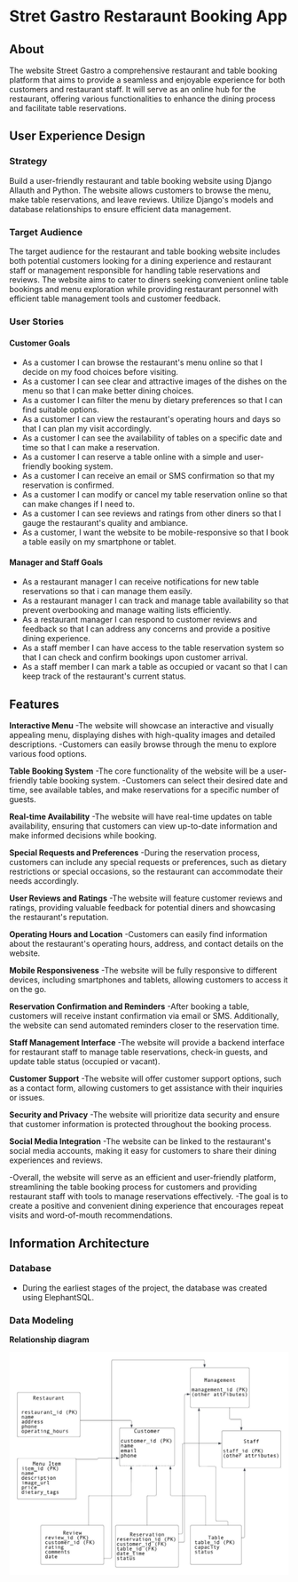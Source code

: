 # Stret Gastro Restaraunt Booking App

## About

The website Street Gastro a comprehensive restaurant and table booking platform that aims to provide a seamless and enjoyable experience for both customers and restaurant staff. It will serve as an online hub for the restaurant, offering various functionalities to enhance the dining process and facilitate table reservations.

## User Experience Design

### Strategy

Build a user-friendly restaurant and table booking website using Django Allauth and Python. The website allows customers to browse the menu, make table reservations, and leave reviews. Utilize Django's models and database relationships to ensure efficient data management.

### Target Audience

The target audience for the restaurant and table booking website includes both potential customers looking for a dining experience and restaurant staff or management responsible for handling table reservations and reviews. The website aims to cater to diners seeking convenient online table bookings and menu exploration while providing restaurant personnel with efficient table management tools and customer feedback.

### User Stories

#### Customer Goals

- As a customer I can browse the restaurant's menu online so that I decide on my food choices before visiting.
- As a customer I can see clear and attractive images of the dishes on the menu so that I can make better dining choices.
- As a customer I can filter the menu by dietary preferences so that I can find suitable options.
- As a customer I can view the restaurant's operating hours and days so that I can plan my visit accordingly.
- As a customer I can see the availability of tables on a specific date and time so that I can make a reservation.
- As a customer I can reserve a table online with a simple and user-friendly booking system.
- As a customer I can receive an email or SMS confirmation so that my reservation is confirmed.
- As a customer I can modify or cancel my table reservation online so that can make changes if I need to.
- As a customer I can see reviews and ratings from other diners so that I gauge the restaurant's quality and ambiance.
- As a customer, I want the website to be mobile-responsive so that I book a table easily on my smartphone or tablet.

#### Manager and Staff Goals

- As a restaurant manager I can receive notifications for new table reservations so that i can manage them easily.
- As a restaurant manager I can track and manage table availability so that prevent overbooking and manage waiting lists efficiently.
- As a restaurant manager I can respond to customer reviews and feedback so that I can address any concerns and provide a positive dining experience.
- As a staff member I can have access to the table reservation system so that I can check and confirm bookings upon customer arrival.
- As a staff member I can mark a table as occupied or vacant so that I can keep track of the restaurant's current status.


## Features

**Interactive Menu**
-The website will showcase an interactive and visually appealing menu, displaying dishes with high-quality images and detailed descriptions. 
-Customers can easily browse through the menu to explore various food options.

**Table Booking System**
-The core functionality of the website will be a user-friendly table booking system. 
-Customers can select their desired date and time, see available tables, and make reservations for a specific number of guests.

**Real-time Availability**
-The website will have real-time updates on table availability, ensuring that customers can view up-to-date information and make informed decisions while booking.


**Special Requests and Preferences**
-During the reservation process, customers can include any special requests or preferences, such as dietary restrictions or special occasions, so the restaurant can accommodate their needs accordingly.

**User Reviews and Ratings**
-The website will feature customer reviews and ratings, providing valuable feedback for potential diners and showcasing the restaurant's reputation.

**Operating Hours and Location**
-Customers can easily find information about the restaurant's operating hours, address, and contact details on the website.

**Mobile Responsiveness**
-The website will be fully responsive to different devices, including smartphones and tablets, allowing customers to access it on the go.

**Reservation Confirmation and Reminders**
-After booking a table, customers will receive instant confirmation via email or SMS. Additionally, the website can send automated reminders closer to the reservation time.

**Staff Management Interface**
-The website will provide a backend interface for restaurant staff to manage table reservations, check-in guests, and update table status (occupied or vacant).

**Customer Support**
-The website will offer customer support options, such as a contact form, allowing customers to get assistance with their inquiries or issues.

**Security and Privacy**
-The website will prioritize data security and ensure that customer information is protected throughout the booking process.

**Social Media Integration**
-The website can be linked to the restaurant's social media accounts, making it easy for customers to share their dining experiences and reviews.

-Overall, the website will serve as an efficient and user-friendly platform, streamlining the table booking process for customers and providing restaurant staff with tools to manage reservations effectively. 
-The goal is to create a positive and convenient dining experience that encourages repeat visits and word-of-mouth recommendations.

## Information Architecture

### Database

- During the earliest stages of the project, the database was created using ElephantSQL.

### Data Modeling

**Relationship diagram**

![Relationship diagram](static/images/relational-diagram%20.jpg)
